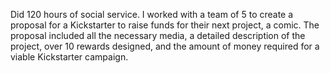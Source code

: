 Did 120 hours of social service. I worked with a team of 5 to create a proposal for a Kickstarter to raise funds for their next project, a comic. The proposal included all the necessary media, a detailed description of the project, over 10 rewards designed, and the amount of money required for a viable Kickstarter campaign.